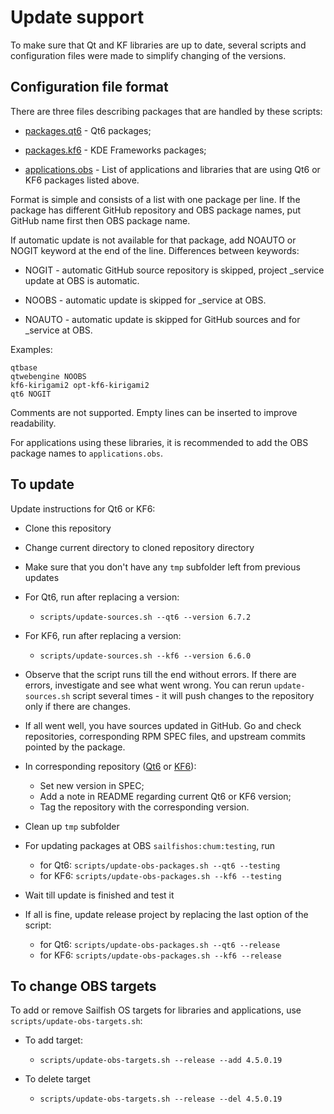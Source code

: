 # Update support

To make sure that Qt and KF libraries are up to date, several scripts
and configuration files were made to simplify changing of the
versions.

## Configuration file format

There are three files describing packages that are handled by these
scripts:

- [packages.qt6](packages.qt6) - Qt6 packages;

- [packages.kf6](packages.kf6) - KDE Frameworks packages;

- [applications.obs](applications.obs) - List of applications and
  libraries that are using Qt6 or KF6 packages listed above.

Format is simple and consists of a list with one package per line. If
the package has different GitHub repository and OBS package names, put GitHub
name first then OBS package name.

If automatic update is not available for that package, add NOAUTO or
NOGIT keyword at the end of the line. Differences between keywords:

- NOGIT - automatic GitHub source repository is skipped, project
  _service update at OBS is automatic.

- NOOBS - automatic update is skipped for _service at OBS.

- NOAUTO - automatic update is skipped for GitHub sources and for
  _service at OBS.

Examples:

```
qtbase
qtwebengine NOOBS
kf6-kirigami2 opt-kf6-kirigami2
qt6 NOGIT
```

Comments are not supported. Empty lines can be inserted to improve
readability.

For applications using these libraries, it is recommended to add the
OBS package names to `applications.obs`.


## To update

Update instructions for Qt6 or KF6:

- Clone this repository

- Change current directory to cloned repository directory

- Make sure that you don't have any `tmp` subfolder left from previous
  updates

- For Qt6, run after replacing a version:
  - `scripts/update-sources.sh --qt6 --version 6.7.2`

- For KF6, run after replacing a version:
  - `scripts/update-sources.sh --kf6 --version 6.6.0`

- Observe that the script runs till the end without errors. If there
  are errors, investigate and see what went wrong. You can rerun
  `update-sources.sh` script several times - it will push changes to
  the repository only if there are changes.

- If all went well, you have sources updated in GitHub. Go and check
  repositories, corresponding RPM SPEC files, and upstream commits
  pointed by the package.

- In corresponding repository ([Qt6](https://github.com/sailfishos-chum/qt6) or
  [KF6](https://github.com/sailfishos-chum/kf6)):
  - Set new version in SPEC;
  - Add a note in README regarding current Qt6 or KF6 version;
  - Tag the repository with the corresponding version.

- Clean up `tmp` subfolder

- For updating packages at OBS `sailfishos:chum:testing`, run
  - for Qt6: `scripts/update-obs-packages.sh --qt6 --testing`
  - for KF6: `scripts/update-obs-packages.sh --kf6 --testing`

- Wait till update is finished and test it

- If all is fine, update release project by replacing the last option
  of the script:
  - for Qt6: `scripts/update-obs-packages.sh --qt6 --release`
  - for KF6: `scripts/update-obs-packages.sh --kf6 --release`


## To change OBS targets

To add or remove Sailfish OS targets for libraries and applications,
use `scripts/update-obs-targets.sh`:

- To add target:
  - `scripts/update-obs-targets.sh --release --add 4.5.0.19`

- To delete target
  - `scripts/update-obs-targets.sh --release --del 4.5.0.19`
